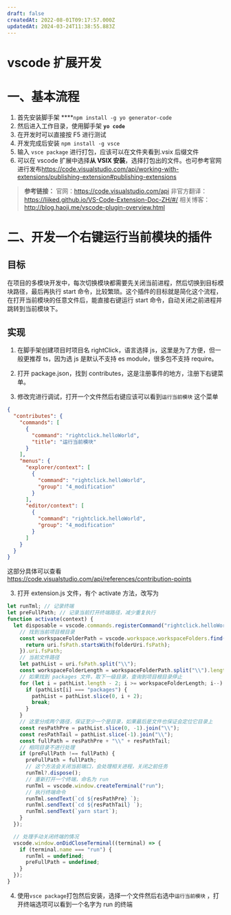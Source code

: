 ```yaml
---
draft: false
createdAt: 2022-08-01T09:17:57.000Z
updatedAt: 2024-03-24T11:38:55.883Z
---
```


# vscode 扩展开发

# 一、基本流程

1. 首先安装脚手架 \*\*\*\*`npm install -g yo generator-code`
2. 然后进入工作目录，使用脚手架 **`yo code`**
3. 在开发时可以直接按 F5 进行测试
4. 开发完成后安装 `npm install -g vsce`
5. 输入 `vsce package` 进行打包，应该可以在文件夹看到.vsix 后缀文件
6. 可以在 vscode 扩展中选择**从 VSIX 安装**，选择打包出的文件。也可参考官网进行发布<https://code.visualstudio.com/api/working-with-extensions/publishing-extension#publishing-extensions>

> **参考链接：**
> 官网：<https://code.visualstudio.com/api>
> 非官方翻译：<https://liiked.github.io/VS-Code-Extension-Doc-ZH/#/>
> 相关博客：<http://blog.haoji.me/vscode-plugin-overview.html>

# 二、开发一个右键运行当前模块的插件

## 目标

在项目的多模块开发中，每次切换模块都需要先关闭当前进程，然后切换到目标模块路径，最后再执行 start 命令，比较繁琐。这个插件的目标就是简化这个流程，在打开当前模块的任意文件后，能直接右键运行 start 命令，自动关闭之前进程并跳转到当前模块下。

## 实现

1. 在脚手架创建项目时项目名 rightClick，语言选择 js，这里是为了方便，但一般更推荐 ts，因为选 js 是默认不支持 es module，很多包不支持 require。

2. 打开 package.json，找到 contributes，这是注册事件的地方，注册下右键菜单。

3. 修改完进行调试，打开一个文件然后右键应该可以看到`运行当前模块` 这个菜单

```json
{
  "contributes": {
    "commands": [
      {
        "command": "rightclick.helloWorld",
        "title": "运行当前模块"
      }
    ],
    "menus": {
      "explorer/context": [
        {
          "command": "rightclick.helloWorld",
          "group": "4_modification"
        }
      ],
      "editor/context": [
        {
          "command": "rightclick.helloWorld",
          "group": "4_modification"
        }
      ]
    }
  }
}
```

这部分具体可以查看<https://code.visualstudio.com/api/references/contribution-points>

3. 打开 extension.js 文件，有个 activate 方法，改写为

```javascript
let runTml; // 记录终端
let preFullPath; // 记录当前打开终端路径，减少重复执行
function activate(context) {
  let disposable = vscode.commands.registerCommand("rightclick.helloWorld", function (uri) {
    // 找到当前项目根目录
    const workspaceFolderPath = vscode.workspace.workspaceFolders.find(({ uri: folderUri }) => {
      return uri.fsPath.startsWith(folderUri.fsPath);
    }).uri.fsPath;
    // 当前文件路径
    let pathList = uri.fsPath.split("\\");
    const workspaceFolderLength = workspaceFolderPath.split("\\").length;
    // 如果找到 packages 文件，取下一级目录，查询到项目根目录停止
    for (let i = pathList.length - 2; i >= workspaceFolderLength; i--) {
      if (pathList[i] === "packages") {
        pathList = pathList.slice(0, i + 2);
        break;
      }
    }
    // 这里分成两个路径，保证至少一个是目录，如果最后是文件也保证会定位它目录上
    const resPathPre = pathList.slice(0, -1).join("\\");
    const resPathTail = pathList.slice(-1).join("\\");
    const fullPath = resPathPre + "\\" + resPathTail;
    // 相同目录不进行处理
    if (preFullPath !== fullPath) {
      preFullPath = fullPath;
      // 这个方法会关闭当前端口，会处理相关进程，关闭之前任务
      runTml?.dispose();
      // 重新打开一个终端，命名为 run
      runTml = vscode.window.createTerminal("run");
      // 执行终端命令
      runTml.sendText(`cd ${resPathPre} `);
      runTml.sendText(`cd ${resPathTail} `);
      runTml.sendText(`yarn start`);
    }
  });

  // 处理手动关闭终端的情况
  vscode.window.onDidCloseTerminal((terminal) => {
    if (terminal.name === "run") {
      runTml = undefined;
      preFullPath = undefined;
    }
  });
}
```

4. 使用`vsce package`打包然后安装，选择一个文件然后右选中`运行当前模块` ，打开终端选项可以看到一个名字为 run 的终端
